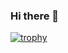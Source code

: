 ### Hi there 👋


[![trophy](https://github-profile-trophy.vercel.app/?username=mamamia5x&theme=chalk)](https://github.com/ryo-ma/github-profile-trophy)
<!--
**mamamia5x/mamamia5x** is a ✨ _special_ ✨ repository because its `README.md` (this file) appears on your GitHub profile.

Here are some ideas to get you started:

- 🔭 I’m currently working on ...
- 🌱 I’m currently learning ...
- 👯 I’m looking to collaborate on ...
- 🤔 I’m looking for help with ...
- 💬 Ask me about ...
- 📫 How to reach me: ...
- 😄 Pronouns: ...
- ⚡ Fun fact: ...
-->
